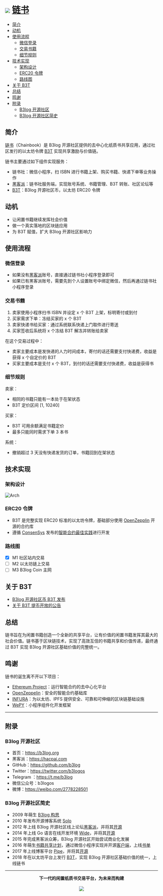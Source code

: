 # <img src="https://user-images.githubusercontent.com/873584/40976715-9166f874-6901-11e8-90f7-2d7999289391.png"> [链书](https://github.com/b3log/chainbook)

* [简介](#简介)
* [动机](#动机)
* [使用流程](#使用流程)
  * [微信登录](#微信登录)
  * [交易书籍](#交易书籍)
  * [细节规则](#细节规则)
* [技术实现](#技术实现)
  * [架构设计](#架构设计)
  * [ERC20 令牌](#erc20-令牌)
  * [路线图](#路线图)
* [关于 B3T](#关于-b3t)
* [总结](#总结)
* [鸣谢](#鸣谢)
* [附录](#附录)
  * [B3log 开源社区](#b3log-开源社区)
  * [B3log 开源社区简史](#b3log-开源社区简史)

## 简介

[链书](https://github.com/b3log/chainbook)（Chainbook）是 B3log 开源社区提供的去中心化纸质书共享应用，通过社区发行的以太坊令牌 [B3T](https://hacpai.com/article/1516547810228) 实现共享激励与价值链。

链书主要通过如下组件实现服务：

* 链书社：微信小程序，扫 ISBN 进行书籍上架、购买书籍、快递下单等业务操作
* [黑客派](https://hacpai.com)：链书社服务端，实现账号系统、书籍管理、B3T 转账、社区论坛等
* [B3T](https://hacpai.com/article/1516547810228)：B3log 开源社区币，以太坊 ERC20 令牌

## 动机

* 让闲置书籍继续发挥社会价值
* 做一个真实落地的区块链应用
* 为 B3T 赋值，扩大 B3log 开源社区影响力

## 使用流程

### 微信登录

* 如果没有[黑客派](https://hacpai.com)账号，直接通过链书社小程序登录即可
* 如果已有黑客派账号，需要先到个人设置账号中绑定微信，然后再通过链书社小程序登录

### 交易书籍

1. 卖家使用小程序扫书 ISBN 并设定 x 个 B3T 上架，标明寄付或到付
2. 买家需求下单：冻结买家的 x 个 B3T
3. 卖家快递书给买家：通过系统联系快递上门取件进行寄送
4. 买家签收后系统将 x 个冻结 B3T 解冻并转账给卖家

在这个交易过程中：

* 卖家主要成本是发快递的人力时间成本，寄付的话还需要支付快递费，收益是获得 x 个自定价的 B3T
* 买家主要成本是支付 x 个 B3T，到付的话还需要支付快递费，收益是获得书

### 细节规则

卖家：

* 相同的书籍只能有一本处于在架状态
* B3T 定价区间 \[1, 10240\]

买家：

* B3T 可用余额满足书籍定价
* 最多只能同时需求下单 3 本书

系统：

* 撤销超过 3 天没有快递发货的订单，书籍回到在架状态

## 技术实现

### 架构设计

![Arch](https://user-images.githubusercontent.com/873584/40983020-3c14096a-6911-11e8-9004-7ffc36c0e947.png)

### ERC20 令牌

* B3T 是完整实现 ERC20 标准的以太坊令牌，基础部分使用 [OpenZepplin](https://openzeppelin.org) 开源的合约库
* 遵循 [ConsenSys](https://consensys.net) 发布的[智能合约最佳实践](https://github.com/ConsenSys/smart-contract-best-practices)进行开发

### 路线图

* [x] M1 社区站内交易
* [ ] M2 以太坊链上交易
* [ ] M3 B3log Coin 主网  

## 关于 B3T

* [B3log 开源社区币 B3T 发布](https://hacpai.com/article/1516547810228)
* [关于 B3T 提币开放的公告](https://hacpai.com/article/1520475188028)

## 总结

链书旨在为闲置书籍创造一个全新的共享平台，让有价值的闲置书籍发挥其最大的社会价值。链书基于区块链技术，实现了高效互信的书籍共享和价值传递，最终通过 B3T 实现 B3log 开源社区基础价值的完整统一。

## 鸣谢

链书的诞生离不开以下项目：

* [Ethereum Project](https://www.ethereum.org)：运行智能合约的去中心化平台
* [OpenZeppelin](https://github.com/OpenZeppelin/zeppelin-solidity)：安全的智能合约基础库
* [INFURA](https://infura.io)：为以太坊、IPFS 提供安全、可靠和可伸缩的区块链基础设施
* [WePY](https://github.com/Tencent/wepy)：小程序组件化开发框架

----

## 附录

### B3log 开源社区

* 首页：https://b3log.org
* 黑客派：https://hacpai.com
* GitHub：https://github.com/b3log
* Twitter：https://twitter.com/b3logos
* Telegram ：https://t.me/b3log
* 微信公众号：b3logos
* 微博：https://weibo.com/2778228501

### B3log 开源社区简史

* 2009 年萌生 [B3log 构思](http://88250.b3log.org/articles/2009/12/09/1260370800000.html) 
* 2010 年发布开源博客系统 [Solo](https://github.com/b3log/solo)
* 2012 年上线 B3log 开源社区线上论坛[黑客派](https://hacpai.com)，并将其[开源](https://github.com/b3log/symphony)
* 2014 年上线 Go 语言在线开发环境 [Wide](https://wide.b3log.org)，并将其[开源](https://github.com/b3log/wide)
* 2015 年完成黑客派众筹，B3log 开源社区开始尝试商业化发展
* 2016 年萌生[书籍共享计划](https://hacpai.com/article/1483240295087)，通过微信小程序实现并开源[客户端](https://github.com/b3log/symphony-weapp)，上线[书单](https://hacpai.com/tag/book_share)
* 2017 年上线博客平台 [Pipe](http://pipe.b3log.org)，并将其[开源](https://github.com/b3log/pipe)
* 2018 年在以太坊平台上发行 [B3T](https://etherscan.io/token/0xe249e7a6f5a9efee03b4c5090c77245ef6fe0f5e)，实现 B3log 开源社区基础价值的统一，上线链书

----

<p align = "center">
<strong>下一代的闲置纸质书交易平台，为未来而构建</strong>
<br><br>
<img src="https://user-images.githubusercontent.com/873584/40976894-00d0915c-6902-11e8-8230-70f88a69a25f.png">
</p>
